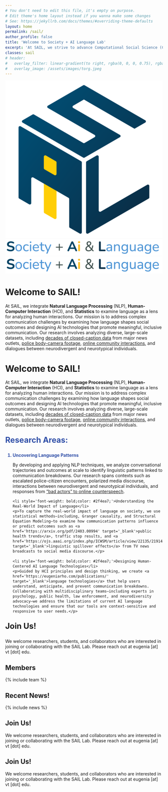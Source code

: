 ```yaml
---
# You don't need to edit this file, it's empty on purpose.
# Edit theme's home layout instead if you wanna make some changes
# See: https://jekyllrb.com/docs/themes/#overriding-theme-defaults
layout: home
permalink: /sail/
author_profile: false
title: 'Welcome to Society + AI Language Lab'
excerpt: 'At SAIL, we strive to advance Computational Social Science (CSS) by using **AI** and **computational linguistics** to better understand how AI-mediated systems impact interactions across people and machines.'
classes: sail
# header:
#   overlay_filter: linear-gradient(to right, rgba(0, 0, 0, 0.75), rgba(255, 255, 255, 0.25))
#   overlay_image: /assets/images/torg.jpeg
---
```

<div class='page-header'>
    <div class='header-image'>
        <img src='/assets/images/sail_logo.svg' alt='SAIL Lab Logo' class='sail-logo'/>
        <img src='/assets/images/sail-text-image.png' alt='SAIL Lab Text Logo' class='sail-text-image'/>
        <img src='/assets/images/sail-text-image.png' alt='SAIL Lab Text Logo' class='sail-text-image'/>
    </div>
    <div class='header-content'>
        <h1 class='page__title'>Welcome to SAIL!</h1>
        <p class='page__lead'>At SAIL, we integrate <strong>Natural Language Processing</strong> (NLP), <strong>Human-Computer Interaction</strong> (HCI), and <strong>Statistics</strong> to examine language as a lens for analyzing human interactions. Our mission is to address complex communication challenges by examining how language shapes social outcomes and designing AI technologies that promote meaningful, inclusive communication. Our research involves analyzing diverse, large-scale datasets, including <a href='https://ojs.aaai.org/index.php/ICWSM/article/view/22135/21914' target='_blank'>decades of closed-caption data</a> from major news outlets, <a href='https://www.pnas.org/doi/epdf/10.1073/pnas.2216162120' target='_blank'>police body-camera footage</a>, <a href='https://arxiv.org/pdf/2403.16514' target='_blank'>online community interactions</a>, and dialogues between neurodivergent and neurotypical individuals. </p>
        <h1 class='page__title'>Welcome to SAIL!</h1>
        <p class='page__lead'>At SAIL, we integrate <strong>Natural Language Processing</strong> (NLP), <strong>Human-Computer Interaction</strong> (HCI), and <strong>Statistics</strong> to examine language as a lens for analyzing human interactions. Our mission is to address complex communication challenges by examining how language shapes social outcomes and designing AI technologies that promote meaningful, inclusive communication. Our research involves analyzing diverse, large-scale datasets, including <a href='https://ojs.aaai.org/index.php/ICWSM/article/view/22135/21914' target='_blank'>decades of closed-caption data</a> from major news outlets, <a href='https://www.pnas.org/doi/epdf/10.1073/pnas.2216162120' target='_blank'>police body-camera footage</a>, <a href='https://arxiv.org/pdf/2403.16514' target='_blank'>online community interactions</a>, and dialogues between neurodivergent and neurotypical individuals. </p>
    </div>
</div>

<!-- Updated Core Research Areas Section -->
<p style='font-size: 25px; font-weight: bold; color: #2f4ea7;;'>Research Areas:</p> 

<ol>
    <li style='font-weight: bold; color: #2f4ea7;'>Uncovering Language Patterns</li>
    <p>By developing and applying NLP techniques, we analyze conversational trajectories and outcomes at scale to identify linguistic patterns linked to communication breakdowns. Our research spans contexts such as escalated police-citizen encounters, polarized media discourse, interactions between neurodivergent and neurotypical individuals, and responses from <a href='https://arxiv.org/pdf/2410.03032v1' target='_blank'>“bad actors” to online counterspeech</a>.</p>

    <li style='font-weight: bold;color: #2f4ea7;'>Understanding the Real-World Impact of Language</li>
    <p>To capture the real-world impact of language on society, we use statistical methods—including, Granger causality, and Structural Equation Modeling—to examine how communication patterns influence or predict outcomes such as <a href='https://arxiv.org/pdf/2403.00994' target='_blank'>public health trends</a>, traffic stop results, and <a href='https://ojs.aaai.org/index.php/ICWSM/article/view/22135/21914' target='_blank'>linguistic spillover effects</a> from TV news broadcasts to social media discourse.</p>

    <li style='font-weight: bold;color: #2f4ea7;'>Designing Human-Centered AI Language Technologies</li>
    <p>Guided by HCI principles and design thinking, we create <a href='https://eugeniarho.com/publications/' target='_blank'>language technologies</a> that help users understand, anticipate, and prevent communication breakdowns. Collaborating with multidisciplinary teams—including experts in psychology, public health, law enforcement, and neurodiversity advocacy—we address the limitations of current AI language technologies and ensure that our tools are context-sensitive and responsive to user needs.</p>
</ol>


<p style='font-size: 25px; font-weight: bold;'>Join Us!</p>

We welcome researchers, students, and collaborators who are interested in joining or collaborating with the SAIL Lab. Please reach out at eugenia [at] vt [dot] edu.

## Members

{% include team %}

## Recent News!

{% include news %}

## Join Us!

We welcome researchers, students, and collaborators who are interested in joining or collaborating with the SAIL Lab. Please reach out at eugenia [at] vt [dot] edu.

## Join Us!

We welcome researchers, students, and collaborators who are interested in joining or collaborating with the SAIL Lab. Please reach out at eugenia [at] vt [dot] edu.
